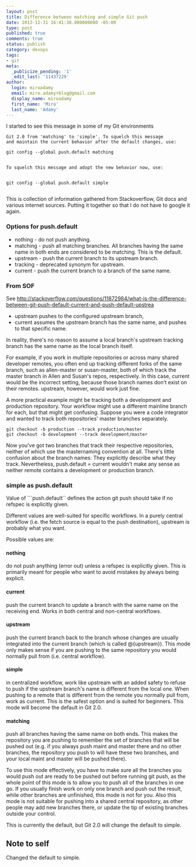 ```yaml
---
layout: post
title: Difference between matching and simple Git push
date: 2013-12-31 16:41:38.000000000 -05:00
type: post
published: true
comments: true
status: publish
category: devops
tags:
- git
meta:
  _publicize_pending: '1'
  _edit_last: '11437229'
author:
  login: miroadamy
  email: miro.adamy+blog@gmail.com
  display_name: miroadamy
  first_name: 'Miro'
  last_name: 'Adamy'
---
```


I started to see this message in some of my Git environments

```
Git 2.0 from 'matching' to 'simple'. To squelch this message
and maintain the current behavior after the default changes, use:
 
git config --global push.default matching
 
 
To squelch this message and adopt the new behavior now, use:
 
 
git config --global push.default simple
 
```

This is collection of information gathered from Stackoverflow, Git docs and various internet sources.
Putting it together so that I do not have to google it again.

### Options for push.default

* nothing - do not push anything.
* matching - push all matching branches. All branches having the same name in both ends are considered to be matching. This is the default.
* upstream - push the current branch to its upstream branch.
* tracking - deprecated synonym for upstream.
* current - push the current branch to a branch of the same name.

### From SOF
See http://stackoverflow.com/questions/11872984/what-is-the-difference-between-git-push-default-current-and-push-default-upstrea

* upstream pushes to the configured upstream branch, 
* current assumes the upstream branch has the same name, and pushes to that specific name.

In reality, there's no reason to assume a local branch's upstream tracking branch has the same name as the local branch itself.

For example, if you work in multiple repositories or across many shared developer remotes, you often end up tracking different forks of the same branch, such as allen-master or susan-master, both of which track the master branch in Allen and Susan's repos, respectively. In this case, current would be the incorrect setting, because those branch names don't exist on their remotes. upstream, however, would work just fine.

A more practical example might be tracking both a development and production repository. Your workflow might use a different mainline branch for each, but that might get confusing. Suppose you were a code integrator and wanted to track both repositories' master branches separately.

```
git checkout -b production --track production/master
git checkout -b development --track development/master
```

Now you've got two branches that track their respective repositories, neither of which use the masternaming convention at all. There's little confusion about the branch names: They explicitly describe what they track. Nevertheless, push.default = current wouldn't make any sense as neither remote contains a development or production branch.

### simple as push.default

Value of ```push.default`` defines the action git push should take if no refspec is explicitly given. 

Different values are well-suited for specific workflows. In a purely central workflow (i.e. the fetch source is equal to the push destination), upstream is probably what you want. 

Possible values are:

#### nothing 
do not push anything (error out) unless a refspec is explicitly given. This is primarily meant for people who want to avoid mistakes by always being explicit.

#### current 
push the current branch to update a branch with the same name on the receiving end. Works in both central and non-central workflows.

#### upstream 
push the current branch back to the branch whose changes are usually integrated into the current branch (which is called @{upstream}). This mode only makes sense if you are pushing to the same repository you would normally pull from (i.e. central workflow).

#### simple
in centralized workflow, work like upstream with an added safety to refuse to push if the upstream branch's name is different from the local one. When pushing to a remote that is different from the remote you normally pull from, work as current. This is the safest option and is suited for beginners. This mode will become the default in Git 2.0.

#### matching 
push all branches having the same name on both ends. This makes the repository you are pushing to remember the set of branches that will be pushed out (e.g. if you always push maint and master there and no other branches, the repository you push to will have these two branches, and your local maint and master will be pushed there).

To use this mode effectively, you have to make sure all the branches you would push out are ready to be pushed out before running git push, as the whole point of this mode is to allow you to push all of the branches in one go. If you usually finish work on only one branch and push out the result, while other branches are unfinished, this mode is not for you. Also this mode is not suitable for pushing into a shared central repository, as other people may add new branches there, or update the tip of existing branches outside your control.

This is currently the default, but Git 2.0 will change the default to simple.

## Note to self 
Changed the default to simple.
